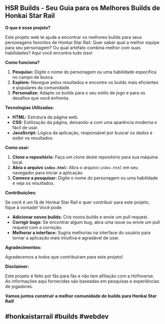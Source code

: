 ## HSR Builds - Seu Guia para os Melhores Builds de Honkai Star Rail

**O que é esse projeto?**

Este projeto web te ajuda a encontrar os melhores builds para seus personagens favoritos de Honkai Star Rail. Quer saber qual a melhor equipe para seu personagem? Ou qual artefato combina melhor com suas habilidades? Aqui você encontra tudo isso!

**Como funciona?**

1. **Pesquise:** Digite o nome do personagem ou uma habilidade específica no campo de busca.
2. **Explore:** Navegue pelos resultados e encontre os builds mais eficientes e populares da comunidade.
3. **Personalize:** Adapte os builds para o seu estilo de jogo e para os desafios que você enfrenta.

**Tecnologias Utilizadas:**

* **HTML:** Estrutura da página web.
* **CSS:** Estilização da página, deixando-a com uma aparência moderna e fácil de usar.
* **JavaScript:** Lógica da aplicação, responsável por buscar os dados e exibir os resultados.

**Como usar:**

1. **Clone o repositório:** Faça um clone deste repositório para sua máquina local.
2. **Abra o arquivo `index.html`:** Abra o arquivo `index.html` em seu navegador para iniciar a aplicação.
3. **Comece a pesquisar:** Digite o nome do personagem ou uma habilidade e veja os resultados.

**Contribuições:**

Se você é um fã de Honkai Star Rail e quer contribuir para este projeto, fique à vontade! Você pode:

* **Adicionar novos builds:** Crie novos builds e envie um pull request.
* **Corrigir bugs:** Se encontrar algum bug, abra uma issue ou envie um pull request com a correção.
* **Melhorar a interface:** Sugira melhorias na interface do usuário para tornar a aplicação mais intuitiva e agradável de usar.

**Agradecimentos:**

Agradecemos a todos que contribuíram para este projeto!

**Disclaimer:**

Este projeto é feito por fãs para fãs e não tem afiliação com a HoYoverse. As informações aqui fornecidas são baseadas em pesquisas e experiências de jogadores.

**Vamos juntos construir a melhor comunidade de builds para Honkai Star Rail!**

## **#honkaistarrail #builds #webdev**
